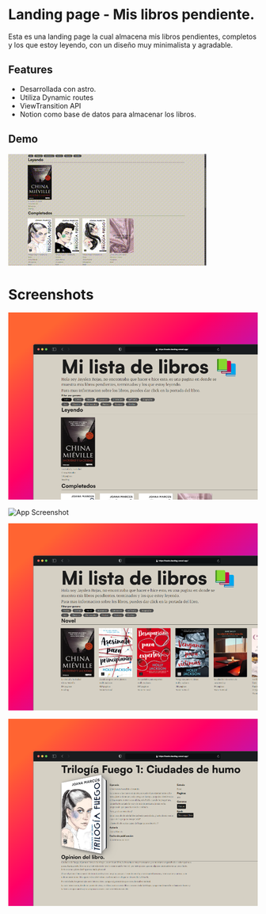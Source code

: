 
# Landing page - Mis libros pendiente.

Esta es una landing page la cual almacena mis libros pendientes, completos y los que estoy leyendo, con un diseño muy minimalista y agradable.

## Features

- Desarrollada con astro.
- Utiliza Dynamic routes 
- ViewTransition API
- Notion como base de datos para almacenar los libros.


## Demo

![](https://github.com/Jayslen/books-landing/blob/master/previews/Recording%202024-08-07%20203127.gif)

# Screenshots

![App Screenshot](https://github.com/Jayslen/books-landing/blob/master/previews/997shots_so.png)

![App Screenshot]([https://github.com/Jayslen/books-landing/blob/master/previews/987shots_so.png)

![App Screenshot](https://github.com/Jayslen/books-landing/blob/master/previews/749shots_so.png)

![App Screenshot](https://github.com/Jayslen/books-landing/blob/master/previews/899shots_so.png)



